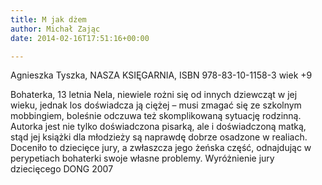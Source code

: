 ```yaml
---
title: M jak dżem
author: Michał Zając
date: 2014-02-16T17:51:16+00:00

---
```

Agnieszka Tyszka, NASZA KSIĘGARNIA, ISBN 978-83-10-1158-3 wiek +9

Bohaterka, 13 letnia Nela, niewiele rożni się od innych dziewcząt w jej wieku, jednak los doświadcza ją ciężej – musi zmagać się ze szkolnym mobbingiem, boleśnie odczuwa też skomplikowaną sytuację rodzinną. Autorka jest nie tylko doświadczona pisarką, ale i doświadczoną matką, stąd jej książki dla młodzieży są naprawdę dobrze osadzone w realiach. Doceniło to dziecięce jury, a zwłaszcza jego żeńska część, odnajdując w perypetiach bohaterki swoje własne problemy. Wyróżnienie jury dziecięcego DONG 2007
